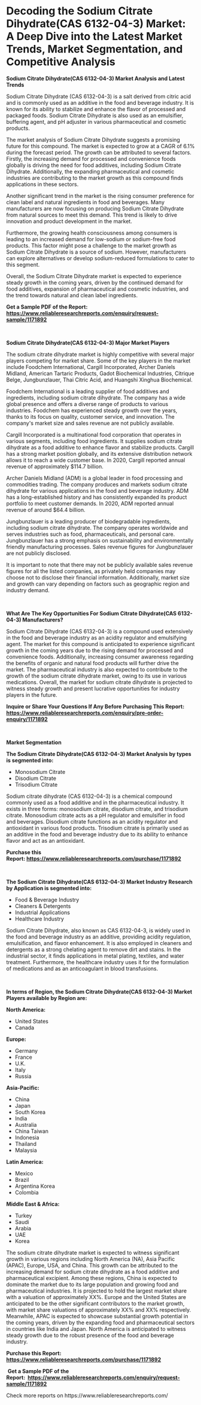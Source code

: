 <p><h1>Decoding the Sodium Citrate Dihydrate(CAS 6132-04-3) Market: A Deep Dive into the Latest Market Trends, Market Segmentation, and Competitive Analysis</h1></p><p><strong>Sodium Citrate Dihydrate(CAS 6132-04-3) Market Analysis and Latest Trends</strong></p>
<p><p>Sodium Citrate Dihydrate (CAS 6132-04-3) is a salt derived from citric acid and is commonly used as an additive in the food and beverage industry. It is known for its ability to stabilize and enhance the flavor of processed and packaged foods. Sodium Citrate Dihydrate is also used as an emulsifier, buffering agent, and pH adjuster in various pharmaceutical and cosmetic products. </p><p>The market analysis of Sodium Citrate Dihydrate suggests a promising future for this compound. The market is expected to grow at a CAGR of 6.1% during the forecast period. The growth can be attributed to several factors. Firstly, the increasing demand for processed and convenience foods globally is driving the need for food additives, including Sodium Citrate Dihydrate. Additionally, the expanding pharmaceutical and cosmetic industries are contributing to the market growth as this compound finds applications in these sectors.</p><p>Another significant trend in the market is the rising consumer preference for clean label and natural ingredients in food and beverages. Many manufacturers are now focusing on producing Sodium Citrate Dihydrate from natural sources to meet this demand. This trend is likely to drive innovation and product development in the market.</p><p>Furthermore, the growing health consciousness among consumers is leading to an increased demand for low-sodium or sodium-free food products. This factor might pose a challenge to the market growth as Sodium Citrate Dihydrate is a source of sodium. However, manufacturers can explore alternatives or develop sodium-reduced formulations to cater to this segment.</p><p>Overall, the Sodium Citrate Dihydrate market is expected to experience steady growth in the coming years, driven by the continued demand for food additives, expansion of pharmaceutical and cosmetic industries, and the trend towards natural and clean label ingredients.</p></p>
<p><strong>Get a Sample PDF of the Report:&nbsp; <a href="https://www.reliableresearchreports.com/enquiry/request-sample/1171892">https://www.reliableresearchreports.com/enquiry/request-sample/1171892</a></strong></p>
<p>&nbsp;</p>
<p><strong>Sodium Citrate Dihydrate(CAS 6132-04-3) Major Market Players</strong></p>
<p><p>The sodium citrate dihydrate market is highly competitive with several major players competing for market share. Some of the key players in the market include Foodchem International, Cargill Incorporated, Archer Daniels Midland, American Tartaric Products, Gadot Biochemical Industries, Citrique Belge, Jungbunzlauer, Thai Citric Acid, and Huangshi Xinghua Biochemical.</p><p>Foodchem International is a leading supplier of food additives and ingredients, including sodium citrate dihydrate. The company has a wide global presence and offers a diverse range of products to various industries. Foodchem has experienced steady growth over the years, thanks to its focus on quality, customer service, and innovation. The company's market size and sales revenue are not publicly available.</p><p>Cargill Incorporated is a multinational food corporation that operates in various segments, including food ingredients. It supplies sodium citrate dihydrate as a food additive to enhance flavor and stabilize products. Cargill has a strong market position globally, and its extensive distribution network allows it to reach a wide customer base. In 2020, Cargill reported annual revenue of approximately $114.7 billion.</p><p>Archer Daniels Midland (ADM) is a global leader in food processing and commodities trading. The company produces and markets sodium citrate dihydrate for various applications in the food and beverage industry. ADM has a long-established history and has consistently expanded its product portfolio to meet customer demands. In 2020, ADM reported annual revenue of around $64.4 billion.</p><p>Jungbunzlauer is a leading producer of biodegradable ingredients, including sodium citrate dihydrate. The company operates worldwide and serves industries such as food, pharmaceuticals, and personal care. Jungbunzlauer has a strong emphasis on sustainability and environmentally friendly manufacturing processes. Sales revenue figures for Jungbunzlauer are not publicly disclosed.</p><p>It is important to note that there may not be publicly available sales revenue figures for all the listed companies, as privately held companies may choose not to disclose their financial information. Additionally, market size and growth can vary depending on factors such as geographic region and industry demand.</p></p>
<p>&nbsp;</p>
<p><strong>What Are The Key Opportunities For Sodium Citrate Dihydrate(CAS 6132-04-3) Manufacturers?</strong></p>
<p><p>Sodium Citrate Dihydrate (CAS 6132-04-3) is a compound used extensively in the food and beverage industry as an acidity regulator and emulsifying agent. The market for this compound is anticipated to experience significant growth in the coming years due to the rising demand for processed and convenience foods. Additionally, increasing consumer awareness regarding the benefits of organic and natural food products will further drive the market. The pharmaceutical industry is also expected to contribute to the growth of the sodium citrate dihydrate market, owing to its use in various medications. Overall, the market for sodium citrate dihydrate is projected to witness steady growth and present lucrative opportunities for industry players in the future.</p></p>
<p><strong>Inquire or Share Your Questions If Any Before Purchasing This Report: <a href="https://www.reliableresearchreports.com/enquiry/pre-order-enquiry/1171892">https://www.reliableresearchreports.com/enquiry/pre-order-enquiry/1171892</a></strong></p>
<p>&nbsp;</p>
<p><strong>Market Segmentation</strong></p>
<p><strong>The Sodium Citrate Dihydrate(CAS 6132-04-3) Market Analysis by types is segmented into:</strong></p>
<p><ul><li>Monosodium Citrate</li><li>Disodium Citrate</li><li>Trisodium Citrate</li></ul></p>
<p><p>Sodium citrate dihydrate (CAS 6132-04-3) is a chemical compound commonly used as a food additive and in the pharmaceutical industry. It exists in three forms: monosodium citrate, disodium citrate, and trisodium citrate. Monosodium citrate acts as a pH regulator and emulsifier in food and beverages. Disodium citrate functions as an acidity regulator and antioxidant in various food products. Trisodium citrate is primarily used as an additive in the food and beverage industry due to its ability to enhance flavor and act as an antioxidant.</p></p>
<p><strong>Purchase this Report:&nbsp;<a href="https://www.reliableresearchreports.com/purchase/1171892">https://www.reliableresearchreports.com/purchase/1171892</a></strong></p>
<p>&nbsp;</p>
<p><strong>The Sodium Citrate Dihydrate(CAS 6132-04-3) Market Industry Research by Application is segmented into:</strong></p>
<p><ul><li>Food & Beverage Industry</li><li>Cleaners & Detergents</li><li>Industrial Applications</li><li>Healthcare Industry</li></ul></p>
<p><p>Sodium Citrate Dihydrate, also known as CAS 6132-04-3, is widely used in the food and beverage industry as an additive, providing acidity regulation, emulsification, and flavor enhancement. It is also employed in cleaners and detergents as a strong chelating agent to remove dirt and stains. In the industrial sector, it finds applications in metal plating, textiles, and water treatment. Furthermore, the healthcare industry uses it for the formulation of medications and as an anticoagulant in blood transfusions.</p></p>
<p>&nbsp;</p>
<p><strong>In terms of Region, the Sodium Citrate Dihydrate(CAS 6132-04-3) Market Players available by Region are:</strong></p>
<p>
    <p> <strong> North America: </strong>
        <ul>
            <li>United States</li>
            <li>Canada</li>
        </ul>
        </p> 
    <p> <strong> Europe: </strong>
        <ul>
            <li>Germany</li>
            <li>France</li>
            <li>U.K.</li>
            <li>Italy</li>
            <li>Russia</li>
        </ul>
        </p> 
    <p> <strong> Asia-Pacific: </strong>
        <ul>
            <li>China</li>
            <li>Japan</li>
            <li>South Korea</li>
            <li>India</li>
            <li>Australia</li>
            <li>China Taiwan</li>
            <li>Indonesia</li>
            <li>Thailand</li>
            <li>Malaysia</li>
        </ul>
        </p> 
    <p> <strong> Latin America: </strong>
        <ul>
            <li>Mexico</li>
            <li>Brazil</li>
            <li>Argentina Korea</li>
            <li>Colombia</li>
        </ul>
        </p> 
    <p> <strong> Middle East & Africa: </strong>
        <ul>
            <li>Turkey</li>
            <li>Saudi</li>
            <li>Arabia</li>
            <li>UAE</li>
            <li>Korea</li>
        </ul>
    </p>
    </p>
<p><p>The sodium citrate dihydrate market is expected to witness significant growth in various regions including North America (NA), Asia Pacific (APAC), Europe, USA, and China. This growth can be attributed to the increasing demand for sodium citrate dihydrate as a food additive and pharmaceutical excipient. Among these regions, China is expected to dominate the market due to its large population and growing food and pharmaceutical industries. It is projected to hold the largest market share with a valuation of approximately XX%. Europe and the United States are anticipated to be the other significant contributors to the market growth, with market share valuations of approximately XX% and XX% respectively. Meanwhile, APAC is expected to showcase substantial growth potential in the coming years, driven by the expanding food and pharmaceutical sectors in countries like India and Japan. North America is anticipated to witness steady growth due to the robust presence of the food and beverage industry.</p></p>
<p><strong>Purchase this Report: <a href="https://www.reliableresearchreports.com/purchase/1171892">https://www.reliableresearchreports.com/purchase/1171892</a></strong></p>
<p>&nbsp;<strong>Get a Sample PDF of the Report:&nbsp;&nbsp;<a href="https://www.reliableresearchreports.com/enquiry/request-sample/1171892">https://www.reliableresearchreports.com/enquiry/request-sample/1171892</a></strong></p>
<p><strong></strong></p>
<p>Check more reports on https://www.reliableresearchreports.com/</p>